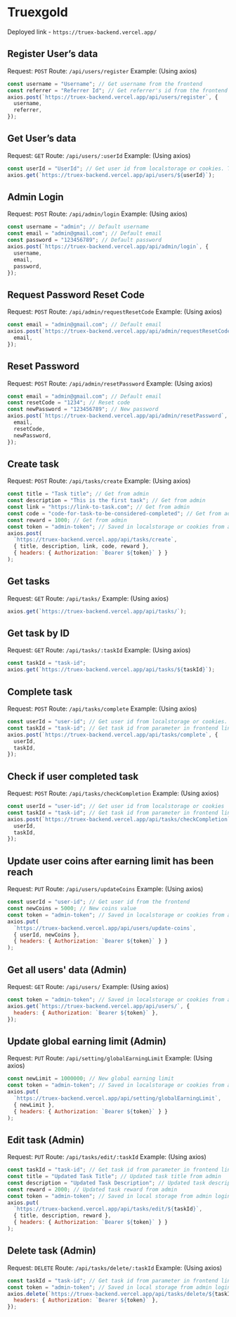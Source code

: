 # Truexgold

Deployed link - `https://truex-backend.vercel.app/`

## Register User’s data

Request: `POST`
Route: `/api/users/register`
Example: (Using axios)

```javascript
const username = "Username"; // Get username from the frontend
const referrer = "Referrer Id"; // Get referrer's id from the frontend
axios.post(`https://truex-backend.vercel.app/api/users/register`, {
  username,
  referrer,
});
```

## Get User’s data

Request: `GET`
Route: `/api/users/:userId`
Example: (Using axios)

```javascript
const userId = "UserId"; // Get user id from localstorage or cookies. The user id is stored in the localstorage or cookies after registering the user’s data
axios.get(`https://truex-backend.vercel.app/api/users/${userId}`);
```

## Admin Login

Request: `POST`
Route: `/api/admin/login`
Example: (Using axios)

```javascript
const username = "admin"; // Default username
const email = "admin@gmail.com"; // Default email
const password = "123456789"; // Default password
axios.post(`https://truex-backend.vercel.app/api/admin/login`, {
  username,
  email,
  password,
});
```

## Request Password Reset Code

Request: `POST`
Route: `/api/admin/requestResetCode`
Example: (Using axios)

```javascript
const email = "admin@gmail.com"; // Default email
axios.post(`https://truex-backend.vercel.app/api/admin/requestResetCode`, {
  email,
});
```

## Reset Password

Request: `POST`
Route: `/api/admin/resetPassword`
Example: (Using axios)

```javascript
const email = "admin@gmail.com"; // Default email
const resetCode = "1234"; // Reset code
const newPassword = "123456789"; // New password
axios.post(`https://truex-backend.vercel.app/api/admin/resetPassword`, {
  email,
  resetCode,
  newPassword,
});
```

## Create task

Request: `POST`
Route: `/api/tasks/create`
Example: (Using axios)

```javascript
const title = "Task title"; // Get from admin
const description = "This is the first task"; // Get from admin
const link = "https://link-to-task.com"; // Get from admin
const code = "code-for-task-to-be-considered-completed"; // Get from admin
const reward = 1000; // Get from admin
const token = "admin-token"; // Saved in localstorage or cookies from admin login
axios.post(
  `https://truex-backend.vercel.app/api/tasks/create`,
  { title, description, link, code, reward },
  { headers: { Authorization: `Bearer ${token}` } }
);
```

## Get tasks

Request: `GET`
Route: `/api/tasks/`
Example: (Using axios)

```javascript
axios.get(`https://truex-backend.vercel.app/api/tasks/`);
```

## Get task by ID

Request: `GET`
Route: `/api/tasks/:taskId`
Example: (Using axios)

```javascript
const taskId = "task-id";
axios.get(`https://truex-backend.vercel.app/api/tasks/${taskId}`);
```

## Complete task

Request: `POST`
Route: `/api/tasks/complete`
Example: (Using axios)

```javascript
const userId = "user-id"; // Get user id from localstorage or cookies. The user id is stored in the localstorage or cookies after registering the user’s data
const taskId = "task-id"; // Get task id from parameter in frontend link
axios.post(`https://truex-backend.vercel.app/api/tasks/complete`, {
  userId,
  taskId,
});
```

## Check if user completed task

Request: `POST`
Route: `/api/tasks/checkCompletion`
Example: (Using axios)

```javascript
const userId = "user-id"; // Get user id from localstorage or cookies
const taskId = "task-id"; // Get task id from parameter in frontend link
axios.post(`https://truex-backend.vercel.app/api/tasks/checkCompletion`, {
  userId,
  taskId,
});
```

## Update user coins after earning limit has been reach

Request: `PUT`
Route: `/api/users/updateCoins`
Example: (Using axios)

```javascript
const userId = "user-id"; // Get user id from the frontend
const newCoins = 5000; // New coins value
const token = "admin-token"; // Saved in localstorage or cookies from admin login
axios.put(
  `https://truex-backend.vercel.app/api/users/update-coins`,
  { userId, newCoins },
  { headers: { Authorization: `Bearer ${token}` } }
);
```

## Get all users' data (Admin)

Request: `GET`
Route: `/api/users/`
Example: (Using axios)

```javascript
const token = "admin-token"; // Saved in localstorage or cookies from admin login
axios.get(`https://truex-backend.vercel.app/api/users/`, {
  headers: { Authorization: `Bearer ${token}` },
});
```

## Update global earning limit (Admin)

Request: `PUT`
Route: `/api/setting/globalEarningLimit`
Example: (Using axios)

```javascript
const newLimit = 1000000; // New global earning limit
const token = "admin-token"; // Saved in localstorage or cookies from admin login
axios.put(
  `https://truex-backend.vercel.app/api/setting/globalEarningLimit`,
  { newLimit },
  { headers: { Authorization: `Bearer ${token}` } }
);
```

## Edit task (Admin)

Request: `PUT`
Route: `/api/tasks/edit/:taskId`
Example: (Using axios)

```javascript
const taskId = "task-id"; // Get task id from parameter in frontend link
const title = "Updated Task Title"; // Updated task title from admin
const description = "Updated Task Description"; // Updated task description from admin
const reward = 2000; // Updated task reward from admin
const token = "admin-token"; // Saved in local storage from admin login
axios.put(
  `https://truex-backend.vercel.app/api/tasks/edit/${taskId}`,
  { title, description, reward },
  { headers: { Authorization: `Bearer ${token}` } }
);
```

## Delete task (Admin)

Request: `DELETE`
Route: `/api/tasks/delete/:taskId`
Example: (Using axios)

```javascript
const taskId = "task-id"; // Get task id from parameter in frontend link
const token = "admin-token"; // Saved in local storage from admin login
axios.delete(`https://truex-backend.vercel.app/api/tasks/delete/${taskId}`, {
  headers: { Authorization: `Bearer ${token}` },
});
```
